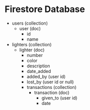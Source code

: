 # Firestore Database
- users (collection)
	- user (doc)
		- id
		- name
- lighters (collection)
	- lighter (doc)
		- number
		- color
		- description
		- date_added
		- added_by (user id)
		- lost_by (user id or null)
		- transactions (collection)
			- transaction (doc)
				- given_to (user id)
				- date
